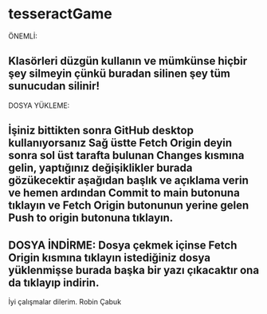 # tesseractGame

ÖNEMLİ:

Klasörleri düzgün kullanın ve mümkünse hiçbir şey silmeyin çünkü buradan silinen şey tüm sunucudan silinir!
-----------------------------------------------------------------------------------------------------------------------------------------
DOSYA YÜKLEME:

İşiniz bittikten sonra GitHub desktop kullanıyorsanız Sağ üstte Fetch Origin deyin sonra sol üst tarafta
bulunan Changes kısmına gelin, yaptığınız değişiklikler burada gözükecektir aşağıdan başlık ve açıklama verin ve hemen ardından
Commit to main butonuna tıklayın ve Fetch Origin butonunun yerine gelen Push to origin butonuna tıklayın.
-----------------------------------------------------------------------------------------------------------------------------------------

DOSYA İNDİRME:
Dosya çekmek içinse Fetch Origin kısmına tıklayın istediğiniz dosya yüklenmişse burada başka bir yazı çıkacaktır ona da tıklayıp indirin.
-----------------------------------------------------------------------------------------------------------------------------------------

İyi çalışmalar dilerim.																Robin Çabuk